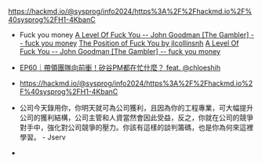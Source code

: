 

https://hackmd.io/@sysprog/info2024/https%3A%2F%2Fhackmd.io%2F%40sysprog%2FH1-4KbanC

- Fuck you money
[A Level Of Fuck You -- John Goodman [The Gambler] -- fuck you money](https://youtu.be/qGC9FY65HBo?si=S4i4Hy5UNx4bnT0y)
[The Position of Fuck You by jlcollinsnh](https://youtu.be/eikbQPldhPY?si=bPtoel8EPfCQW5kI)
[A Level Of Fuck You -- John Goodman [The Gambler] -- fuck you money](https://youtu.be/qGC9FY65HBo?si=dr_onvCaZe5-WEoW)


- [EP60｜帶領團隊向前衝！矽谷PM都在忙什麼？ feat. @chloeshih](https://youtu.be/coCHGiehxS0?si=fVQMbE7XM0Z8AA0j)
- https://hackmd.io/@sysprog/info2024/https%3A%2F%2Fhackmd.io%2F%40sysprog%2FH1-4KbanC
- 公司今天錄用你，你明天就可為公司獲利，且因為你的工程專業，可大幅提升公司的獲利結構，公司主管和人資當然會因此受益，反之，你就在公司的競爭對手中，強化對公司競爭的壓力。你該有這樣的談判籌碼，也是你為何來這裡學習。 - Jserv
- 
